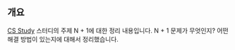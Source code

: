 ## 개요

[CS Study](https://github.com/jmxx219/CS-Study) 스터디의 주제 N + 1에 대한 정리 내용입니다. N + 1 문제가 무엇인지? 어떤 해결 방법이 있는지에 대해서 정리했습니다. 
